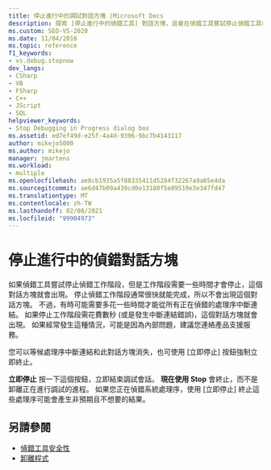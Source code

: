 ```yaml
---
title: 停止進行中的調試對話方塊 |Microsoft Docs
description: 探索 [停止進行中的偵錯工具] 對話方塊，這會在偵錯工具嘗試停止偵錯工具時出現，但停止會話需要一些時間。
ms.custom: SEO-VS-2020
ms.date: 11/04/2016
ms.topic: reference
f1_keywords:
- vs.debug.stopnow
dev_langs:
- CSharp
- VB
- FSharp
- C++
- JScript
- SQL
helpviewer_keywords:
- Stop Debugging in Progress dialog box
ms.assetid: ed7ef49d-e25f-4a4d-9396-9bc7b4143117
author: mikejo5000
ms.author: mikejo
manager: jmartens
ms.workload:
- multiple
ms.openlocfilehash: ae8cb1935a5f88335411d5284f32267a9a65e4da
ms.sourcegitcommit: ae6d47b09a439cd0e13180f5e89510e3e347fd47
ms.translationtype: MT
ms.contentlocale: zh-TW
ms.lasthandoff: 02/08/2021
ms.locfileid: "99904973"
---
```

# <a name="stop-debugging-in-progress-dialog-box"></a>停止進行中的偵錯對話方塊
如果偵錯工具嘗試停止偵錯工作階段，但是工作階段需要一些時間才會停止，這個對話方塊就會出現。 停止偵錯工作階段通常很快就能完成，所以不會出現這個對話方塊。 不過，有時可能需要多花一些時間才能從所有正在偵錯的處理序中斷連結。 如果停止工作階段需花費數秒 (或是發生中斷連結錯誤)，這個對話方塊就會出現。 如果經常發生這種情況，可能是因為內部問題，建議您連絡產品支援服務。

 您可以等候處理序中斷連結和此對話方塊消失，也可使用 [立即停止] 按鈕強制立即終止。

 **立即停止** 按一下這個按鈕，立即結束調試會話。 **現在使用 Stop** 會終止，而不是卸離正在進行調試的進程。 如果您正在偵錯系統處理序，使用 [立即停止] 終止這些處理序可能會產生非預期且不想要的結果。

## <a name="see-also"></a>另請參閱
- [偵錯工具安全性](../debugger/debugger-security.md)
- [卸離程式](/previous-versions/visualstudio/visual-studio-2010/x1thkxez(v=vs.100))